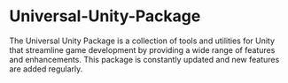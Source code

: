 # Universal-Unity-Package
The Universal Unity Package is a collection of tools and utilities for Unity that streamline game development by providing a wide range of features and enhancements. This package is constantly updated and new features are added regularly.
